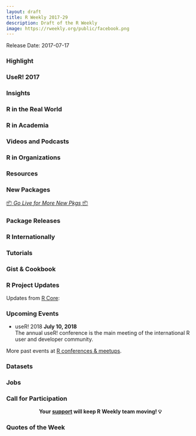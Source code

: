 ```yaml
---
layout: draft
title: R Weekly 2017-29
description: Draft of the R Weekly
image: https://rweekly.org/public/facebook.png
---
```


Release Date: 2017-07-17

###  Highlight




### UseR! 2017 




### Insights





###  R in the Real World



###  R in Academia





###  Videos and Podcasts




###  R in Organizations




###  Resources




###  New Packages

<p class="added-hostname"><a href="https://rweekly.org/live" target="_blank" class="externalLink">📦 <i>Go Live for More New Pkgs</i> 📦</a></p>





###  Package Releases





###  R Internationally




###  Tutorials




### Gist & Cookbook




<!--<div class="post-more-begin"></div><div class="post-more-end"></div>-->


###  R Project Updates

Updates from [R Core](http://developer.r-project.org/blosxom.cgi/R-devel/NEWS):



###  Upcoming Events

+ useR! 2018 **July 10, 2018** <br />
The annual useR! conference is the main meeting of the international R user and developer community.

More past events at [R conferences & meetups](https://conf.rweekly.org).


### Datasets



### Jobs




###  Call for Participation




<p class="hide-support added-hostname support-rweekly" style="text-align: center;font-weight: bold;">Your <a class="non-visited externalLink" href="https://www.patreon.com/rweekly" onclick="pas(this)">support</a> will keep R Weekly team moving! 💡</p>


###  Quotes of the Week

